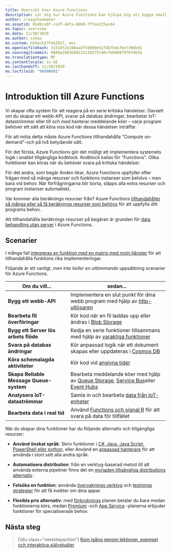 ```yaml
---
title: Översikt över Azure Functions
description: Lär dig hur Azure Functions kan hjälpa dig att bygga skalbara appar utan server.
author: craigshoemaker
ms.assetid: 01d6ca9f-ca3f-44fa-b0b9-7ffee115acd4
ms.topic: overview
ms.date: 11/20/2020
ms.author: cshoe
ms.custom: H1Hack27Feb2017, mvc
ms.openlocfilehash: 31518f2e340aa4f59099e51f4b7b4e76e7366bd1
ms.sourcegitcommit: 9889a3983b88222c30275fd0cfe60807976fd65b
ms.translationtype: MT
ms.contentlocale: sv-SE
ms.lasthandoff: 11/20/2020
ms.locfileid: "94990691"
---
```

# <a name="introduction-to-azure-functions"></a>Introduktion till Azure Functions

Vi skapar ofta system för att reagera på en serie kritiska händelser. Oavsett om du skapar ett webb-API, svarar på databas ändringar, bearbetar IoT-dataströmmar eller till och med hanterar meddelande köer – varje program behöver ett sätt att köra viss kod när dessa händelser inträffar.

För att möta detta måste Azure Functions tillhandahålla "Compute on-demand"-och på två betydande sätt.

För det första, Azure Functions gör det möjligt att implementera systemets logik i snabbt tillgängliga kodblock. Kodblock kallas för "Functions". Olika funktioner kan köras när du behöver svara på kritiska händelser.

För det andra, som begär Anden ökar, Azure Functions uppfyller efter frågan med så många resurser och funktions instanser som behövs – men bara vid behov. När förfrågningarna blir borta, släpps alla extra resurser och program instanser automatiskt.

Var kommer alla beräknings resurser från? Azure Functions [tillhandahåller så många eller så få beräknings resurser som behövs](./functions-scale.md) för att uppfylla ditt programs behov.

Att tillhandahålla beräknings resurser på begäran är grunden för [data behandling utan server](https://azure.microsoft.com/solutions/serverless/) i Azure Functions.

## <a name="scenarios"></a>Scenarier

I många fall [integreras en funktion med en matris med moln tjänster](./functions-triggers-bindings.md) för att tillhandahålla funktions rika implementeringar.

Följande är ett vanligt, _men inte heller en uttömmande_ uppsättning scenarier för Azure Functions.

| Om du vill... | sedan... |
| --- | --- |
| **Bygg ett webb-API** | Implementera en slut punkt för dina webb program med hjälp av [http-utlösaren](./functions-bindings-http-webhook.md) |
| **Bearbeta fil överföringar** | Kör kod när en fil laddas upp eller ändras i [Blob Storage](./functions-bindings-storage-blob.md) |
| **Bygg ett Server lös arbets flöde** | Kedja en serie funktioner tillsammans med hjälp av [varaktiga funktioner](./durable-functions-overview.md) |
| **Svara på databas ändringar** | Kör anpassad logik när ett dokument skapas eller uppdateras i [Cosmos DB](./functions-bindings-cosmosdb-v2.md) |
| **Köra schemalagda aktiviteter** | Kör kod vid [angivna tider](./functions-bindings-timer.md) |
| **Skapa Reliable Message Queue-system** | Bearbeta meddelande köer med hjälp av [Queue Storage](./functions-bindings-storage-queue.md), [Service Bus](./functions-bindings-service-bus.md)eller [Event Hubs](./functions-bindings-event-hubs.md) |
| **Analysera IoT-dataströmmar** | Samla in och bearbeta [data från IoT-enheter](./functions-bindings-event-iot.md) |
| **Bearbeta data i real tid** | Använd [Functions och signal R](./functions-bindings-signalr-service.md) för att svara på data för tillfället |

När du skapar dina funktioner har du följande alternativ och tillgängliga resurser:

- **Använd önskat språk**: Skriv funktioner i [C#, Java, Java Script, PowerShell eller python](./supported-languages.md), eller Använd en [anpassad hanterare](./functions-custom-handlers.md) för att använda i stort sett alla andra språk.

- **Automatisera distribution**: från en verktyg-baserad metod till att använda externa pipeliner finns det en [myriaden tillgängliga distributions alternativ](./functions-deployment-technologies.md) .

- **Felsöka en funktion**: använda [övervaknings verktyg](./functions-monitoring.md) och [testnings strategier](./functions-test-a-function.md) för att få insikter om dina appar.

- **Flexibla pris alternativ**: med [förbruknings](./pricing.md) planen betalar du bara medan funktionerna körs, medan [Premium](./pricing.md) -och [App Service](./pricing.md) -planerna erbjuder funktioner för specialiserade behov.

## <a name="next-steps"></a>Nästa steg

> [!div class="nextstepaction"]
> [Kom igång genom lektioner, exempel och interaktiva självstudier](./functions-get-started.md)
